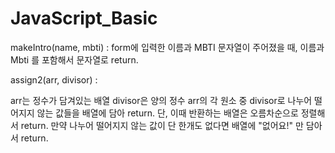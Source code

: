 # JavaScript_Basic

makeIntro(name, mbti) :
form에 입력한 이름과 MBTI 문자열이 주어졌을 때,
이름과 Mbti 를 포함해서 문자열로 return.


assign2(arr, divisor) :

arr는 정수가 담겨있는 배열
divisor은 양의 정수
arr의 각 원소 중 divisor로 나누어 떨어지지 않는 값들을 배열에 담아 return.
단, 이때 반환하는 배열은 오름차순으로 정렬해서 return.
만약 나누어 떨어지지 않는 값이 단 한개도 없다면 배열에 "없어요!" 만 담아서 return.

